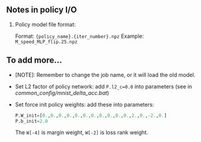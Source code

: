 ## Notes in policy I/O

1. Policy model file format:

    Format: `{policy_name}.{iter_number}.npz`
    Example: `M_speed_MLP_flip.25.npz`

## To add more...

- [NOTE]: Remember to change the job name, or it will load the old model.

- Set L2 factor of policy network:
    add `P.l2_c=0.0` into parameters
    (see in *common_config/mnist_delta_acc.bat*)

- Set force init policy weights:
    add these into parameters:

    ```python
    P.W_init=[0.,0.,0.,0.,0.,0.,0.,0.,0.,0.,0.,2.,0.,-2.,0.]
    P.b_init=2.0
    ```

    The `W[-4]` is margin weight, `W[-2]` is loss rank weight.
